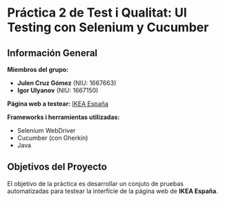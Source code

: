 # Práctica 2 de Test i Qualitat: UI Testing con Selenium y Cucumber

## Información General
**Miembros del grupo:**
- **Julen Cruz Gómez** (NIU: 1667663)
- **Igor Ulyanov** (NIU: 1667150)

**Página web a testear:** [IKEA España](https://www.ikea.com/es/es/)  

**Frameworks i herramientas utilizadas:**
- Selenium WebDriver
- Cucumber (con Gherkin)
- Java

## Objetivos del Proyecto
El objetivo de la práctica es desarrollar un conjuto de pruebas automatizadas para testear la interfície de la página web de **IKEA España**.
